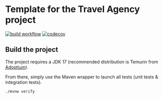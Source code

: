 # Template for the Travel Agency project

[![build workflow](https://github.com/reuben-alt/travel_agency/actions/workflows/build.yml/badge.svg)](https://github.com/reuben-alt/travel_agency/actions)
[![codecov](https://codecov.io/gh/reuben-alt/travel_agency/branch/main/graph/badge.svg)](https://codecov.io/gh/reuben-alt/travel_agency)

## Build the project

The project requires a JDK 17 (recommended distribution is Temurin from [Adoptium](https://adoptium.net/)).

From there, simply use the Maven wrapper to launch all tests (unit tests & integration tests).

`./mvnw verify`
